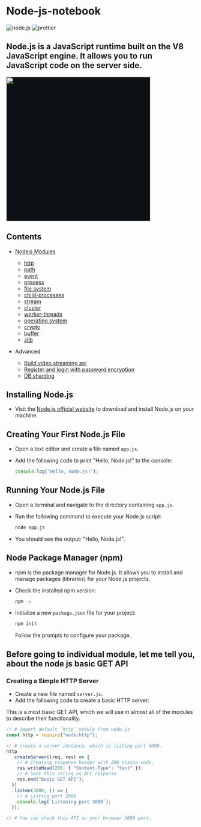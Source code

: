 # Node-js-notebook

![node.js](https://img.shields.io/badge/Build%20With%20Node.js-339933?style=for-the-badge&logo=nodedotjs&logoColor=white)
![prettier](https://img.shields.io/badge/Formatted%20With%20prettier-1A2C34?style=for-the-badge&logo=prettier&logoColor=F7BA3E)

## Node.js is a JavaScript runtime built on the V8 JavaScript engine. It allows you to run JavaScript code on the server side.

<img src='https://nodejs.org/static/images/logo.svg' style='width:40vw; background-color:#0d1116;'/>

## Contents

- [Nodejs Modules](https://github.com/saikat-samanta/Node-js-notebook/tree/main/src/modules)

  - [http](https://github.com/saikat-samanta/Node-js-notebook/tree/main/src/modules/http)
  - [path](https://github.com/saikat-samanta/Node-js-notebook/tree/main/src/modules/path)
  - [event](https://github.com/saikat-samanta/Node-js-notebook/tree/main/src/modules/events)
  - [process](https://github.com/saikat-samanta/Node-js-notebook/tree/main/src/modules/process)
  - [file system](https://github.com/saikat-samanta/Node-js-notebook/tree/main/src/modules/fs)
  - [child-processes](https://github.com/saikat-samanta/Node-js-notebook/tree/main/src/modules/child-processes)
  - [stream](https://github.com/saikat-samanta/Node-js-notebook/tree/main/src/modules/stream)
  - [cluster](https://github.com/saikat-samanta/Node-js-notebook/tree/main/src/modules/cluster)
  - [worker-threads](https://github.com/saikat-samanta/Node-js-notebook/tree/main/src/modules/worker-threads)
  - [operating system](https://github.com/saikat-samanta/Node-js-notebook/tree/main/src/modules/os)
  - [crypto](https://github.com/saikat-samanta/Node-js-notebook/tree/main/src/modules/crypto)
  - [buffer](https://github.com/saikat-samanta/Node-js-notebook/tree/main/src/modules/buffer)
  - [zlib](https://github.com/saikat-samanta/Node-js-notebook/tree/main/src/modules/zlib)

- Advanced
  - [Build video streaming api](https://github.com/saikat-samanta/Node-js-notebook/tree/main/src/advanced/streaming-api)
  - [Register and login with password encryption](https://github.com/saikat-samanta/Node-js-notebook/tree/main/src/advanced/password-encryption)
  - [DB sharding](https://github.com/saikat-samanta/Node-js-notebook/tree/main/src/advanced/db-sharding)

## Installing Node.js

- Visit the [Node.js official website](https://nodejs.org/) to download and install Node.js on your machine.

## Creating Your First Node.js File

- Open a text editor and create a file named `app.js`.
- Add the following code to print "Hello, Node.js!" to the console:

  ```js
  console.log("Hello, Node.js!");
  ```

## Running Your Node.js File

- Open a terminal and navigate to the directory containing `app.js`.
- Run the following command to execute your Node.js script:

  ```sh
  node app.js
  ```

- You should see the output: "Hello, Node.js!".

## Node Package Manager (npm)

- npm is the package manager for Node.js. It allows you to install and manage packages (libraries) for your Node.js projects.
- Check the installed npm version:

  ```sh
  npm -v
  ```

- Initialize a new `package.json` file for your project:

  ```sh
  npm init
  ```

  Follow the prompts to configure your package.

## Before going to individual module, let me tell you, about the node js basic GET API

### Creating a Simple HTTP Server

- Create a new file named `server.js`.
- Add the following code to create a basic HTTP server:

This is a most basic GET API, which we will use in almost all of the modules to describe their functionality.

```js
// # import default `http` module from node.js
const http = require("node:http");

// # create a server instance, which is listing port 3000.
http
  .createServer((req, res) => {
    // # Creating response header with 200 status code.
    res.writeHead(200, { "Content-Type": "text" });
    // # Sent this string as API response
    res.end("Basic GET API");
  })
  .listen(3000, () => {
    // # Listing port 3000
    console.log(`Listening port 3000`);
  });

// # You can check this API on your browser 3000 port.
```
